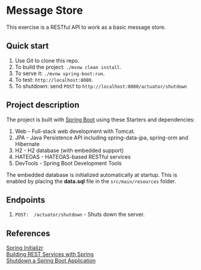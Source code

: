# Message Store

This exercise is a RESTful API to work as a basic message store.



## Quick start

1. Use Git to clone this repo.
1. To build the project: `./mvnw clean install`.
1. To serve it: `./mvnw spring-boot:run`.
1. To test: `http://localhost:8080`.
1. To shutdown: send `POST` to `http://localhost:8080/actuator/shutdown`



## Project description

The project is built with [Spring Boot](http://spring.io/projects/spring-boot) 
using these Starters and dependencies:

1. Web - Full-stack web development with Tomcat.
1. JPA - Java Persistence API including spring-data-jpa, spring-orm and Hibernate
1. H2 - H2 database (with embedded support)
1. HATEOAS - HATEOAS-based RESTful services
1. DevTools - Spring Boot Development Tools

The embedded database is initialized automatically at startup. This is
enabled by placing the **data.sql** file in the `src/main/resources` folder.



## Endpoints

1. `POST:  /actuator/shutdown` - Shuts down the server.



## References

[Spring Initializr](https://start.spring.io/)  
[Building REST Services with Spring](https://spring.io/guides/tutorials/rest/)  
[Shutdown a Spring Boot Application](https://www.baeldung.com/spring-boot-shutdown)  

